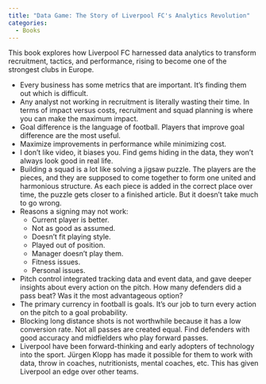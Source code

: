 ```yaml
---
title: "Data Game: The Story of Liverpool FC's Analytics Revolution"
categories:
  - Books 
---
```


This book explores how Liverpool FC harnessed data analytics to transform recruitment, tactics, and performance, rising to become one of the strongest clubs in Europe. 

<ul>
  <li>Every business has some metrics that are important. It’s finding them out which is difficult.</li>
  <li>Any analyst not working in recruitment is literally wasting their time. In terms of impact versus costs, recruitment and squad planning is where you can make the maximum impact.</li>
  <li>Goal difference is the language of football. Players that improve goal difference are the most useful.</li>
  <li>Maximize improvements in performance while minimizing cost.</li>
  <li>I don’t like video, it biases you. Find gems hiding in the data, they won’t always look good in real life.</li>
  <li>Building a squad is a lot like solving a jigsaw puzzle. The players are the pieces, and they are supposed to come together to form one united and harmonious structure. As each piece is added in the correct place over time, the puzzle gets closer to a finished article. But it doesn’t take much to go wrong.</li>
  <li>Reasons a signing may not work:
    <ul>
      <li>Current player is better.</li>
      <li>Not as good as assumed.</li>
      <li>Doesn’t fit playing style.</li>
      <li>Played out of position.</li>
      <li>Manager doesn’t play them.</li>
      <li>Fitness issues.</li>
      <li>Personal issues.</li>
    </ul>
  </li>
  <li>Pitch control integrated tracking data and event data, and gave deeper insights about every action on the pitch. How many defenders did a pass beat? Was it the most advantageous option?</li>
  <li>The primary currency in football is goals. It’s our job to turn every action on the pitch to a goal probability.</li>
  <li>Blocking long distance shots is not worthwhile because it has a low conversion rate. Not all passes are created equal. Find defenders with good accuracy and midfielders who play forward passes.</li>
  <li>Liverpool have been forward-thinking and early adopters of technology into the sport. Jürgen Klopp has made it possible for them to work with data, throw in coaches, nutritionists, mental coaches, etc. This has given Liverpool an edge over other teams.</li>
</ul>